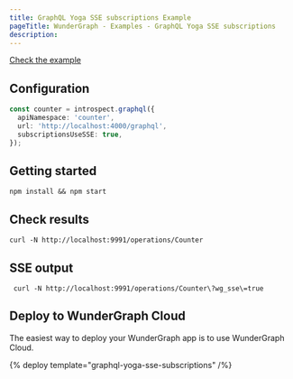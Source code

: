 ```yaml
---
title: GraphQL Yoga SSE subscriptions Example
pageTitle: WunderGraph - Examples - GraphQL Yoga SSE subscriptions
description:
---
```


[Check the example](https://github.com/wundergraph/wundergraph/tree/main/examples/graphql-yoga-sse-subscriptions)

## Configuration

```typescript
const counter = introspect.graphql({
  apiNamespace: 'counter',
  url: 'http://localhost:4000/graphql',
  subscriptionsUseSSE: true,
});
```

## Getting started

```shell
npm install && npm start
```

## Check results

```shell
curl -N http://localhost:9991/operations/Counter
```

## SSE output

```shell
 curl -N http://localhost:9991/operations/Counter\?wg_sse\=true
```

## Deploy to WunderGraph Cloud

The easiest way to deploy your WunderGraph app is to use WunderGraph Cloud.

{% deploy template="graphql-yoga-sse-subscriptions" /%}
